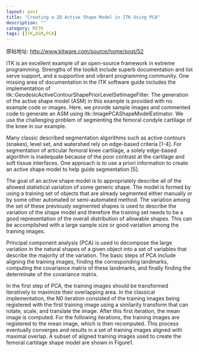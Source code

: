```yaml
---
layout: post
title: "Creating a 2D Active Shape Model in ITK Using PCA"
description: ""
category: MITK
tags: [ITK,ASM,PCA]
---
```


原帖地址: http://www.kitware.com/source/home/post/52

ITK is an excellent example of an open-source framework in extreme programming. Strengths of the toolkit include superb documentation and list serve support, and a supportive and vibrant programming community. One missing area of documentation in the ITK software guide includes the implementation of itk::GeodesicActiveContourShapePriorLevelSetImageFilter. The generation of the active shape model (ASM) in this example is provided with no example code or images. Here, we provide sample images and commented code to generate an ASM using itk::ImagePCAShapeModelEstimator. We use the challenging problem of segmenting the femoral condyle cartilage of the knee in our example.  





Many classic described segmentation algorithms such as active contours (snakes), level set, and watershed rely on edge-based criteria [1-4].  For segmentation of articular femoral knee cartilage, a solely edge-based algorithm is inadequate because of the poor contrast at the cartilage and soft tissue interfaces.  One approach is to use a priori information to create an active shape model to help guide segmentation [5].

The goal of an active shape model is to appropriately describe all of the allowed statistical variation of some generic shape.  The model is formed by using a training set of objects that are already segmented either manually or by some other automated or semi-automated method. The variation among the set of these previously segmented shapes is used to describe the variation of the shape model and therefore the training set needs to be a good representation of the overall distribution of allowable shapes.  This can be accomplished with a large sample size or good variation among the training images.

Principal component analysis (PCA) is used to decompose the large variation in the natural shapes of a given object into a set of variables that describe the majority of the variation.  The basic steps of PCA include aligning the training images, finding the corresponding landmarks, computing the covariance matrix of these landmarks, and finally finding the determinate of the covariance matrix.

In the first step of PCA, the training images should be transformed iteratively to maximize their overlapping area.  In the classical implementation, the N0 iteration consisted of the training images being registered with the first training image using a similarity transform that can rotate, scale, and translate the image.  After this first iteration, the mean image is computed.  For the following iterations, the training images are registered to the mean image, which is then recomputed. This process eventually converges and results in a set of training images aligned with maximal overlap. A subset of aligned training images used to create the femoral cartilage shape model are shown in Figure1. 